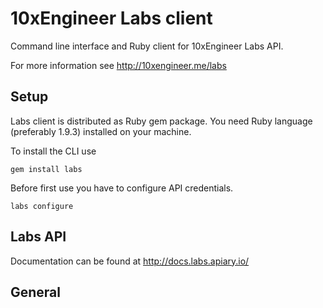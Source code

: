 # 10xEngineer Labs client

Command line interface and Ruby client for 10xEngineer Labs API.

For more information see http://10xengineer.me/labs

## Setup

Labs client is distributed as Ruby gem package. You need Ruby language (preferably 1.9.3) installed on your machine.

To install the CLI use

	gem install labs

Before first use you have to configure API credentials.

	labs configure

## Labs API

Documentation can be found at http://docs.labs.apiary.io/

## General
